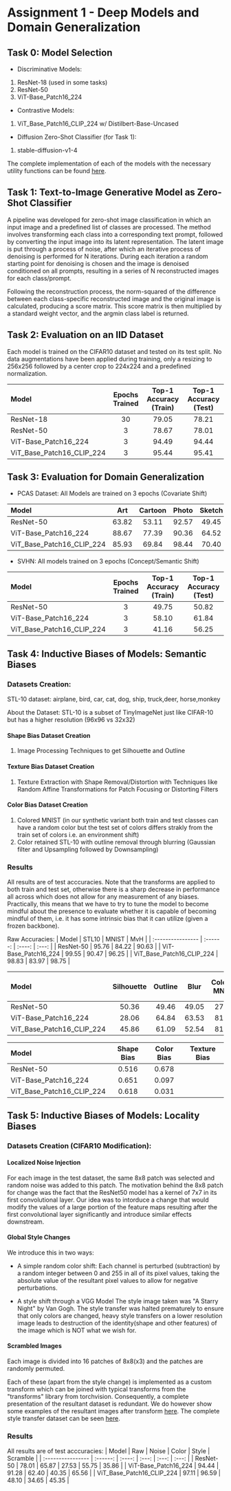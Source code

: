 # Assignment 1 - Deep Models and Domain Generalization

## Task 0: Model Selection
* Discriminative Models:
1) ResNet-18 (used in some tasks)
2) ResNet-50
3) ViT-Base_Patch16_224

* Contrastive Models:
1) ViT_Base_Patch16_CLIP_224 w/ Distilbert-Base-Uncased

* Diffusion Zero-Shot Classifier (for Task 1):
1) stable-diffusion-v1-4

The complete implementation of each of the models with the necessary utility functions can be found [here](models/model.py).

## Task 1: Text-to-Image Generative Model as Zero-Shot Classifier
A pipeline was developed for zero-shot image classification in which an input image and a predefined list of classes are processed. The method involves transforming each class into a corresponding text prompt, followed by converting the input image into its latent representation. 
The latent image is put through a process of noise, after which an iterative process of denoising is performed for N iterations. During each iteration a random starting point for denoising is chosen and the image is denoised conditioned on all prompts, resulting in a series of N reconstructed images for each class/prompt.

Following the reconstruction process, the norm-squared of the difference between each class-specific reconstructed image and the original image is calculated, producing a score matrix. This score matrix is then multiplied by a standard weight vector, and the argmin class label is returned.

## Task 2: Evaluation on an IID Dataset

Each model is trained on the CIFAR10 dataset and tested on its test split. No data augmentations have been applied during training, only a resizing to 256x256 followed by a center crop to 224x224 and a predefined normalization.

| Model             | Epochs Trained | Top-1 Accuracy (Train) | Top-1 Accuracy (Test)
| :---------------- | :------: | :----: | :---: |
| ResNet-18        |   30   | 79.05 | 78.21 | 
| ResNet-50           |   3   | 78.67 | 78.01 |
| ViT-Base_Patch16_224   |  3   | 94.49 | 94.44 |
| ViT_Base_Patch16_CLIP_224 |  3   | 95.44 | 95.41 |

## Task 3: Evaluation for Domain Generalization
* PCAS Dataset: All Models are trained on 3 epochs (Covariate Shift)

| Model                  | Art  | Cartoon    | Photo | Sketch |
| :--------------------- | :----: | :----: | :-----: | :----: |
| ResNet-50              | 63.82  | 53.11  | 92.57   | 49.45  |
| ViT-Base_Patch16_224   | 88.67  | 77.39  | 90.36   | 64.52  |
| ViT_Base_Patch16_CLIP_224 | 85.93  | 69.84  | 98.44   | 70.40  |

* SVHN: All models trained on 3 epochs (Concept/Semantic Shift)

| Model             | Epochs Trained | Top-1 Accuracy (Train) | Top-1 Accuracy (Test)
| :---------------- | :------: | :----: | :---: |
| ResNet-50           |   3   | 49.75 | 50.82 |
| ViT-Base_Patch16_224   |  3   | 58.10 | 61.84 |
| ViT_Base_Patch16_CLIP_224 |  3   | 41.16 | 56.25 |

## Task 4: Inductive Biases of Models: Semantic Biases
### Datasets Creation:
STL-10 dataset:
airplane, bird, car, cat, dog, ship, truck,deer, horse,monkey

About the Dataset: STL-10 is a subset of TinyImageNet just like CIFAR-10 but has a higher resolution (96x96 vs 32x32)

#### Shape Bias Dataset Creation
1) Image Processing Techniques to get Silhouette and Outline
#### Texture Bias Dataset Creation
1) Texture Extraction with Shape Removal/Distortion with Techniques like Random Affine Transformations for Patch Focusing or Distorting Filters

#### Color Bias Dataset Creation
1) Colored MNIST (in our synthetic variant both train and test classes can have a random color but the test set of colors differs strakly from the train set of colors i.e. an environment shift)
2) Color retained STL-10 with outline removal through blurring (Gaussian filter and Upsampling followed by Downsampling)

### Results
All results are of test acccuracies. Note that the transforms are applied to both train and test set, otherwise there is a sharp decrease in performance all across which does not allow for any measurement of any biases. Practically, this means that we have to try to tune the model to become mindful about the presence to evaluate whether it is capable of becoming mindful of them, i.e. it has some intrinsic bias that it can utilize (given a frozen backbone).  

Raw Accuracies:
| Model             | STL10 | MNIST | MvH |
| :---------------- | :------: | :----: | :---: |
| ResNet-50           |   95.76  | 84.22 | 90.63 |
| ViT-Base_Patch16_224   |  99.55  | 90.47  | 96.25 |
| ViT_Base_Patch16_CLIP_224 |  98.83  | 83.97 | 98.75 |

| Model             | Silhouette | Outline  | Blur  |Colored MNIST | Distort (Texture) | Random Patch (Texture) | MvH Texture |
| :---------------- | :------: | :----: | :---: | :---: | :---: | :----: | :----: |
| ResNet-50           |  50.36   | 49.46 | 49.05 | 27.09 | 57.41 | 69.24 | 37.63 |
| ViT-Base_Patch16_224   |  28.06  | 64.84  | 63.53 | 81.69 | 75.00 | 96.00 |44.38 |
| ViT_Base_Patch16_CLIP_224 |  45.86  | 61.09 | 52.54 | 81.33 | 59.66 |88.49 | 36.12 |

| Model             | Shape Bias | Color Bias | Texture Bias |
| :---------------- | :------: | :----: | :---: |
| ResNet-50           |  0.516  | 0.678 |  |
| ViT-Base_Patch16_224   | 0.651 | 0.097 |  |
| ViT_Base_Patch16_CLIP_224 | 0.618 | 0.031 |  |



## Task 5: Inductive Biases of Models: Locality Biases 
### Datasets Creation (CIFAR10 Modification):
#### Localized Noise Injection
For each image in the test dataset, the same 8x8 patch was selected and random noise was added to this patch. The motivation behind the 8x8 patch for change was the fact that the ResNet50 model has a kernel of 7x7 in its first convolutional layer. Our idea was to intorduce a change that would modify the values of a large portion of the feature maps resulting after the first convolutional layer significantly and introduce similar effects downstream.

#### Global Style Changes
We introduce this in two ways:
* A simple random color shift:
Each channel is perturbed (subtraction) by a random integer between 0 and 255 in all of its pixel values, taking the absolute value of the resultant pixel values to allow for negative perturbations.

* A style shift through a VGG Model 
The style image taken was "A Starry Night" by Van Gogh. The style transfer was halted prematurely to ensure that only colors are changed, heavy style transfers on a lower resolution image leads to destruction of the identity(shape and other features) of the image which is NOT what we wish for. 


#### Scrambled Images
Each image is divided into 16 patches of 8x8(x3) and the patches are randomly permuted.

Each of these (apart from the style change) is implemented as a custom transform which can be joined with typical transforms from the "transforms" library from torchvision. Consequently, a complete presentation of the resultant dataset is redundant. We do however show some examples of the resultant images after transform [here](https://pern-my.sharepoint.com/:u:/g/personal/25100076_lums_edu_pk/Efn29T9wF8NOnJ2-C440D2MB2t9K-kl0ZJGsZ3TLaEU7mw?e=Jmd6yP). The complete style transfer dataset can be seen [here](https://pern-my.sharepoint.com/:u:/g/personal/25100076_lums_edu_pk/EanWMSPBKk9KlxtcI9oDqIwBqSdjM8PbtyMyRLm8K3cu6A?e=2NIZyX).

### Results
All results are of test acccuracies:
| Model             | Raw  | Noise  | Color  | Style | Scramble  |
| :---------------- | :------: | :----: | :---: | :---: | :---: |
| ResNet-50           |   78.01  | 65.87 | 27.53 | 55.75 | 35.86 |
| ViT-Base_Patch16_224   |  94.44  | 91.28  | 62.40 | 40.35 | 65.56 |
| ViT_Base_Patch16_CLIP_224 |  97.11  | 96.59 | 48.10 | 34.65 | 45.35 |






